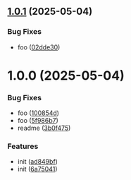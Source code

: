 ## [1.0.1](https://github.com/dword-design/playwright-local-tmp-dir/compare/v1.0.0...v1.0.1) (2025-05-04)


### Bug Fixes

* foo ([02dde30](https://github.com/dword-design/playwright-local-tmp-dir/commit/02dde30c02e49bfb6a4dd4d95c817df89402f725))

# 1.0.0 (2025-05-04)


### Bug Fixes

* foo ([100854d](https://github.com/dword-design/playwright-local-tmp-dir/commit/100854d95f49caca4840f3ac13001821730ef7af))
* foo ([5f986b7](https://github.com/dword-design/playwright-local-tmp-dir/commit/5f986b7802ee73bbae37f7f3d0feca27b76a7f2d))
* readme ([3b0f475](https://github.com/dword-design/playwright-local-tmp-dir/commit/3b0f4753aab8efbfaa9e9cc98369f5d23f71eb65))


### Features

* init ([ad849bf](https://github.com/dword-design/playwright-local-tmp-dir/commit/ad849bf2651550c868bd7686e0fd11ee67aedd86))
* init ([6a75041](https://github.com/dword-design/playwright-local-tmp-dir/commit/6a7504121f353e625e799d31b93f3e17b72354b5))
